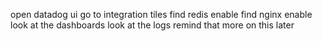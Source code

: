 open datadog ui
go to integration tiles
find redis
enable
find nginx enable
look at the dashboards
look at the logs remind that more on this later
